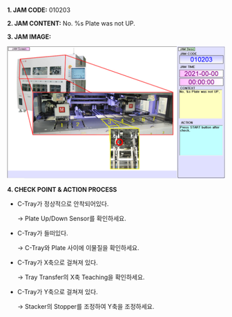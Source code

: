 **1. JAM CODE:** 010203

**2. JAM CONTENT:** No. %s Plate was not UP.

**3. JAM IMAGE:**

![](\images\010203.png)

**4. CHECK POINT & ACTION PROCESS**

- C-Tray가 정상적으로 안착되어있다.

  → Plate Up/Down Sensor를 확인하세요.

- C-Tray가 들떠있다.

  → C-Tray와 Plate 사이에 이물질을 확인하세요.

- C-Tray가 X축으로 걸쳐져 있다. 

  → Tray Transfer의 X축 Teaching을 확인하세요.

- C-Tray가 Y축으로 걸쳐져 있다.

  → Stacker의 Stopper를 조정하여 Y축을 조정하세요.

  
